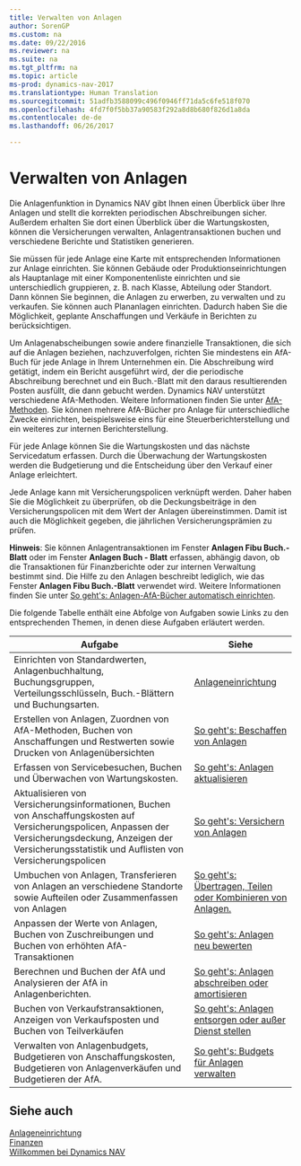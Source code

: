 ```yaml
---
title: Verwalten von Anlagen
author: SorenGP
ms.custom: na
ms.date: 09/22/2016
ms.reviewer: na
ms.suite: na
ms.tgt_pltfrm: na
ms.topic: article
ms-prod: dynamics-nav-2017
ms.translationtype: Human Translation
ms.sourcegitcommit: 51adfb3588099c496f0946ff71da5c6fe518f070
ms.openlocfilehash: 4fd7f0f5bb37a90583f292a8d8b680f826d1a8da
ms.contentlocale: de-de
ms.lasthandoff: 06/26/2017

---
```


# <a name="manage-fixed-assets"></a>Verwalten von Anlagen
Die Anlagenfunktion in Dynamics NAV gibt Ihnen einen Überblick über Ihre Anlagen und stellt die korrekten periodischen Abschreibungen sicher. Außerdem erhalten Sie dort einen Überblick über die Wartungskosten, können die Versicherungen verwalten, Anlagentransaktionen buchen und verschiedene Berichte und Statistiken generieren.

Sie müssen für jede Anlage eine Karte mit entsprechenden Informationen zur Anlage einrichten. Sie können Gebäude oder Produktionseinrichtungen als Hauptanlage mit einer Komponentenliste einrichten und sie unterschiedlich gruppieren, z. B. nach Klasse, Abteilung oder Standort. Dann können Sie beginnen, die Anlagen zu erwerben, zu verwalten und zu verkaufen. Sie können auch Plananlagen einrichten. Dadurch haben Sie die Möglichkeit, geplante Anschaffungen und Verkäufe in Berichten zu berücksichtigen.

Um Anlagenabscheibungen sowie andere finanzielle Transaktionen, die sich auf die Anlagen beziehen, nachzuverfolgen, richten Sie mindestens ein AfA-Buch für jede Anlage in Ihrem Unternehmen ein. Die Abschreibung wird getätigt, indem ein Bericht ausgeführt wird, der die periodische Abschreibung berechnet und ein Buch.-Blatt mit den daraus resultierenden Posten ausfüllt, die dann gebucht werden. Dynamics NAV unterstützt verschiedene AfA-Methoden. Weitere Informationen finden Sie unter [AfA-Methoden](fa-depreciation-methods.md). Sie können mehrere AfA-Bücher pro Anlage für unterschiedliche Zwecke einrichten, beispielsweise eins für eine Steuerberichterstellung und ein weiteres zur internen Berichterstellung.

Für jede Anlage können Sie die Wartungskosten und das nächste Servicedatum erfassen. Durch die Überwachung der Wartungskosten werden die Budgetierung und die Entscheidung über den Verkauf einer Anlage erleichtert.

Jede Anlage kann mit Versicherungspolicen verknüpft werden. Daher haben Sie die Möglichkeit zu überprüfen, ob die Deckungsbeiträge in den Versicherungspolicen mit dem Wert der Anlagen übereinstimmen. Damit ist auch die Möglichkeit gegeben, die jährlichen Versicherungsprämien zu prüfen.

**Hinweis**: Sie können Anlagentransaktionen im Fenster **Anlagen Fibu Buch.-Blatt** oder im Fenster **Anlagen Buch - Blatt** erfassen, abhängig davon, ob die Transaktionen für Finanzberichte oder zur internen Verwaltung bestimmt sind. Die Hilfe zu den Anlagen beschreibt lediglich, wie das Fenster **Anlagen Fibu Buch.-Blatt** verwendet wird. Weitere Informationen finden Sie unter [So geht's: Anlagen-AfA-Bücher automatisch einrichten](fa-how-setup-depreciation.md).

Die folgende Tabelle enthält eine Abfolge von Aufgaben sowie Links zu den entsprechenden Themen, in denen diese Aufgaben erläutert werden.

| Aufgabe | Siehe |
|----|-----|
|Einrichten von Standardwerten, Anlagenbuchhaltung, Buchungsgruppen, Verteilungsschlüsseln, Buch.-Blättern und Buchungsarten.|[Anlageneinrichtung](fa-setup.md)|
|Erstellen von Anlagen, Zuordnen von AfA-Methoden, Buchen von Anschaffungen und Restwerten sowie Drucken von Anlagenübersichten|[So geht's: Beschaffen von Anlagen](fa-how-acquire.md)|
|Erfassen von Servicebesuchen, Buchen und Überwachen von Wartungskosten.|[So geht's: Anlagen aktualisieren](fa-how-maintain.md)|
|Aktualisieren von Versicherungsinformationen, Buchen von Anschaffungskosten auf Versicherungspolicen, Anpassen der Versicherungsdeckung, Anzeigen der Versicherungsstatistik und Auflisten von Versicherungspolicen|[So geht's: Versichern von Anlagen](fa-how-insure.md)|
|Umbuchen von Anlagen, Transferieren von Anlagen an verschiedene Standorte sowie Aufteilen oder Zusammenfassen von Anlagen|[So geht's: Übertragen, Teilen oder Kombinieren von Anlagen.](fa-how-trans-split-combine.md)|
|Anpassen der Werte von Anlagen, Buchen von Zuschreibungen und Buchen von erhöhten AfA-Transaktionen|[So geht's: Anlagen neu bewerten](fa-how-revalue.md)|
|Berechnen und Buchen der AfA und Analysieren der AfA in Anlagenberichten.|[So geht's: Anlagen abschreiben oder amortisieren](fa-how-depreciate-amortize.md)|
|Buchen von Verkaufstransaktionen, Anzeigen von Verkaufsposten und Buchen von Teilverkäufen|[So geht's: Anlagen entsorgen oder außer Dienst stellen](fa-how-dispose-retire.md)||
|Verwalten von Anlagenbudgets, Budgetieren von Anschaffungskosten, Budgetieren von Anlagenverkäufen und Budgetieren der AfA.|[So geht's: Budgets für Anlagen verwalten](fa-how-manage-budgets.md)|

## <a name="see-also"></a>Siehe auch
[Anlageneinrichtung](fa-setup.md)  
[Finanzen](Finance.md)  
[Willkommen bei Dynamics NAV](across-get-started.md)


